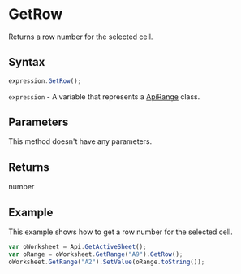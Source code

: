 # GetRow

Returns a row number for the selected cell.

## Syntax

```javascript
expression.GetRow();
```

`expression` - A variable that represents a [ApiRange](../ApiRange.md) class.

## Parameters

This method doesn't have any parameters.

## Returns

number

## Example

This example shows how to get a row number for the selected cell.

```javascript
var oWorksheet = Api.GetActiveSheet();
var oRange = oWorksheet.GetRange("A9").GetRow();
oWorksheet.GetRange("A2").SetValue(oRange.toString());
```
